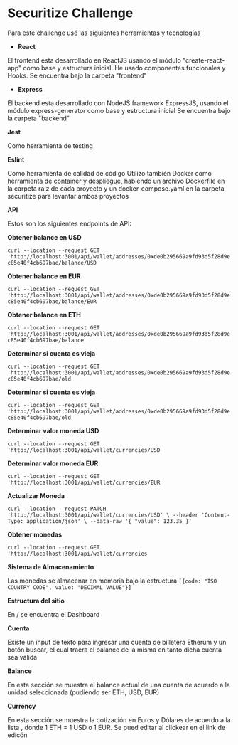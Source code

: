 
# Securitize Challenge
	
Para este challenge usé las siguientes herramientas y tecnologías

* **React**

El frontend esta desarrollado en ReactJS usando el módulo "create-react-app" como base y estructura inicial.
He usado componentes funcionales y Hooks.
Se encuentra bajo la carpeta "frontend"
* **Express**

El backend esta desarrollado con NodeJS framework ExpressJS, usando 
el módulo express-generator como base y estructura inicial
Se encuentra bajo la carpeta "backend"

  **Jest**

 Como herramienta de testing

 **Eslint**

 Como herramienta de calidad de código
Utilizo también Docker como herramienta de container y despliegue, habiendo un archivo Dockerfile en la carpeta raíz de cada proyecto y un docker-compose.yaml en la carpeta securitize para levantar ambos proyectos


**API**

Estos son los siguientes endpoints de API:

**Obtener balance en USD**

`curl --location --request GET 'http://localhost:3001/api/wallet/addresses/0xde0b295669a9fd93d5f28d9ec85e40f4cb697bae/balance/USD`

**Obtener balance en EUR**

`curl --location --request GET 'http://localhost:3001/api/wallet/addresses/0xde0b295669a9fd93d5f28d9ec85e40f4cb697bae/balance/EUR`

**Obtener balance en ETH**

`curl --location --request GET 'http://localhost:3001/api/wallet/addresses/0xde0b295669a9fd93d5f28d9ec85e40f4cb697bae/balance`

**Determinar si cuenta es vieja**

`curl --location --request GET 'http://localhost:3001/api/wallet/addresses/0xde0b295669a9fd93d5f28d9ec85e40f4cb697bae/old`

**Determinar si cuenta es vieja**

`curl --location --request GET 'http://localhost:3001/api/wallet/addresses/0xde0b295669a9fd93d5f28d9ec85e40f4cb697bae/old`

**Determinar valor moneda USD**

`curl --location --request GET 'http://localhost:3001/api/wallet/currencies/USD`

**Determinar valor moneda EUR**

`curl --location --request GET 'http://localhost:3001/api/wallet/currencies/EUR`

**Actualizar Moneda**

`curl --location --request PATCH 'http://localhost:3001/api/wallet/currencies/USD' \
--header 'Content-Type: application/json' \
--data-raw '{
    "value": 123.35
}'`

**Obtener monedas**

`curl --location --request GET 'http://localhost:3001/api/wallet/currencies`

**Sistema de Almacenamiento**

Las monedas se almacenar en memoria bajo la estructura 
`[{code: "ISO COUNTRY CODE", value: "DECIMAL VALUE"}]`


**Estructura del sitio**

En / se encuentra el Dashboard

**Cuenta**

Existe un input de texto para ingresar una cuenta de billetera Etherum y un  botón buscar, el cual traera el balance de la misma en tanto dicha cuenta sea válida

**Balance**

En esta sección se muestra el balance actual de una cuenta de acuerdo a la unidad seleccionada (pudiendo ser ETH, USD, EUR)

**Currency**

En esta sección se muestra la cotización en Euros y Dólares de acuerdo a la lista , donde 1 ETH = 1 USD o 1 EUR.
Se pued editar al clickear en el link de edicón


